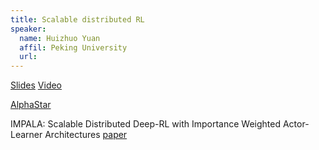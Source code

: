 ```yaml
---
title: Scalable distributed RL
speaker:
  name: Huizhuo Yuan
  affil: Peking University
  url: 
---
```


[Slides](/static/files/RL_options_discovery2019-0225huizhuo_final.pdf)
[Video]()

[AlphaStar](https://deepmind.com/blog/alphastar-mastering-real-time-strategy-game-starcraft-ii/)

IMPALA: Scalable Distributed Deep-RL with Importance Weighted Actor-Learner Architectures
[paper](https://arxiv.org/pdf/1802.01561.pdf)